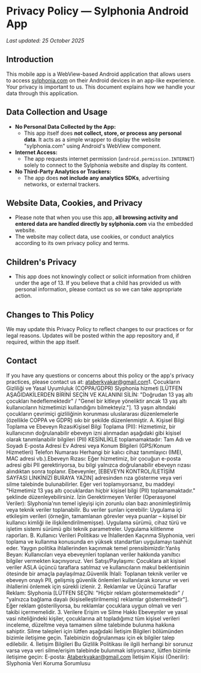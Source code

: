 # Privacy Policy — Sylphonia Android App

_Last updated: 25 October 2025_

## Introduction

This mobile app is a WebView-based Android application that allows users to access [sylphonia.com](https://www.sylphonia.com/) on their Android devices in an app-like experience. Your privacy is important to us. This document explains how we handle your data through this application.

## Data Collection and Usage

- **No Personal Data Collected by the App:**
  - This app itself does **not collect, store, or process any personal data**. It acts as a simple wrapper to display the website "sylphonia.com" using Android's WebView component.
- **Internet Access:**
  - The app requests internet permission (`android.permission.INTERNET`) solely to connect to the Sylphonia website and display its content.
- **No Third-Party Analytics or Trackers:**
  - The app does **not include any analytics SDKs**, advertising networks, or external trackers.

## Website Data, Cookies, and Privacy

- Please note that when you use this app, **all browsing activity and entered data are handled directly by sylphonia.com** via the embedded website.
- The website may collect data, use cookies, or conduct analytics according to its own privacy policy and terms.

## Children's Privacy

- This app does not knowingly collect or solicit information from children under the age of 13. If you believe that a child has provided us with personal information, please contact us so we can take appropriate action.

## Changes to This Policy

We may update this Privacy Policy to reflect changes to our practices or for legal reasons. Updates will be posted within the app repository and, if required, within the app itself.

## Contact

If you have any questions or concerns about this policy or the app's privacy practices, please contact us at: [ataberkyakar@gmail.com](mailto:ataberkyakar@gmail.com)
​1. Çocukların Gizliliği ve Yasal Uyumluluk (COPPA/GDPR)
​Slyphonia hizmeti [LÜTFEN AŞAĞIDAKİLERDEN BİRİNİ SEÇİN VE KALANINI SİLİN: "Doğrudan 13 yaş altı çocukları hedeflemektedir" / "Genel bir kitleye yöneliktir ancak 13 yaş altı kullanıcıların hizmetimizi kullandığını bilmekteyiz."].
​13 yaşın altındaki çocukların çevrimiçi gizliliğinin korunması uluslararası düzenlemelerle (özellikle COPPA ve GDPR) sıkı bir şekilde düzenlenmiştir.
​A. Kişisel Bilgi Toplama ve Ebeveyn Rızası
​Kişisel Bilgi Toplama (PII): Hizmetimiz, bir kullanıcının doğrulanabilir ebeveyn izni alınmadan aşağıdaki gibi kişisel olarak tanımlanabilir bilgileri (PII) KESİNLİKLE toplamamaktadır:
​Tam Adı ve Soyadı
​E-posta Adresi
​Ev Adresi veya Konum Bilgileri (GPS/Konum Hizmetleri)
​Telefon Numarası
​Herhangi bir kalıcı cihaz tanımlayıcı (IMEI, MAC adresi vb.).
​Ebeveyn Rızası: Eğer hizmetimiz, bir çocuğun e-posta adresi gibi PII gerektiriyorsa, bu bilgi yalnızca doğrulanabilir ebeveyn rızası alındıktan sonra toplanır. Ebeveynler, [EBEVEYN KONTROL/İLETİŞİM SAYFASI LİNKİNİZİ BURAYA YAZIN] adresinden rıza gösterme veya veri silme talebinde bulunabilirler. Eğer veri toplamıyorsanız, bu maddeyi "Hizmetimiz 13 yaş altı çocuklardan hiçbir kişisel bilgi (PII) toplamamaktadır." şeklinde düzenleyebilirsiniz.
​İzin Gerektirmeyen Veriler (Operasyonel Veriler): Slyphonia'nın temel işleyişi için zorunlu olan bazı anonimleştirilmiş veya teknik veriler toplanabilir. Bu veriler şunları içerebilir:
​Uygulama içi etkileşim verileri (örneğin, tamamlanan görevler veya puanlar – kişisel bir kullanıcı kimliği ile ilişkilendirilmemişse).
​Uygulama sürümü, cihaz türü ve işletim sistemi sürümü gibi teknik parametreler.
​Uygulama kilitlenme raporları.
​B. Kullanıcı Verileri Politikası ve İhlallerden Kaçınma
​Slyphonia, veri toplama ve kullanma konusunda en yüksek standartları uygulamayı taahhüt eder. Yaygın politika ihlallerinden kaçınmak temel prensibimizdir:
​Yanlış Beyan: Kullanıcıları veya ebeveynleri toplanan veriler hakkında yanıltıcı bilgiler vermekten kaçınıyoruz.
​Veri Satışı/Paylaşımı: Çocuklara ait kişisel veriler ASLA üçüncü taraflara satılmaz ve kullanıcıların makul beklentisinin ötesinde bir amaçla paylaşılmaz.
​Güvenlik İhlali: Toplanan teknik veriler ve ebeveyn onaylı PII, gelişmiş güvenlik önlemleri kullanılarak korunur ve veri ihlallerini önlemek için sürekli izlenir.
​2. Reklamlar ve Üçüncü Taraflar
​Reklam: Slyphonia [LÜTFEN SEÇİN: "Hiçbir reklam göstermemektedir" / "yalnızca bağlama dayalı (kişiselleştirilmemiş) reklamlar göstermektedir"]. Eğer reklam gösteriliyorsa, bu reklamlar çocuklara uygun olmalı ve veri takibi içermemelidir.
​3. Verilere Erişim ve Silme Hakkı
​Ebeveynler ve yasal vasi niteliğindeki kişiler, çocuklarına ait topladığımız tüm kişisel verileri inceleme, düzeltme veya tamamen silme talebinde bulunma hakkına sahiptir.
​Silme talepleri için lütfen aşağıdaki İletişim Bilgileri bölümünden bizimle iletişime geçin. Talebinizin doğrulanması için ek bilgiler talep edilebilir.
​4. İletişim Bilgileri
​Bu Gizlilik Politikası ile ilgili herhangi bir sorunuz varsa veya veri silme/erişim talebinde bulunmak istiyorsanız, lütfen bizimle iletişime geçin:
​E-posta: Ataberkyakar@gmail.com
​İletişim Kişisi (Önerilir): Slyphonia Veri Koruma Sorumlusu